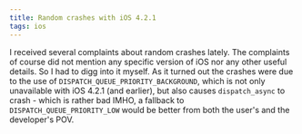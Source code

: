 ```yaml
---
title: Random crashes with iOS 4.2.1
tags: ios
---
```


I received several complaints about random crashes lately. The complaints of course did not mention any specific version of iOS nor any other useful details. So I had to digg into it myself. As it turned out the crashes were due to the use of `DISPATCH_QUEUE_PRIORITY_BACKGROUND`, which is not only unavailable with iOS 4.2.1 (and earlier), but also causes `dispatch_async` to crash - which is rather bad IMHO, a fallback to `DISPATCH_QUEUE_PRIORITY_LOW` would be better from both the user's and the developer's POV.

